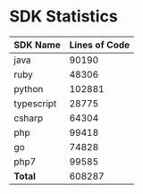 # SDK Statistics

| SDK Name | Lines of Code |
| -------- | ------------- |
| java | 90190 |
| ruby | 48306 |
| python | 102881 |
| typescript | 28775 |
| csharp | 64304 |
| php | 99418 |
| go | 74828 |
| php7 | 99585 |
| **Total** | 608287 |
